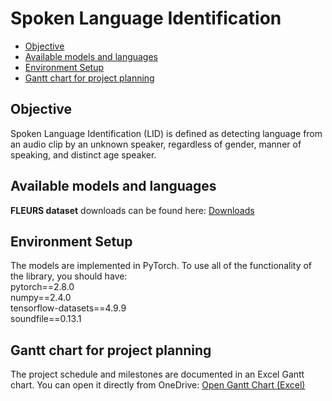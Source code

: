 # Spoken Language Identification
* [Objective](#objective)
* [Available models and languages](#available-models-and-languages)
* [Environment Setup](#environment-setup)
* [Gantt chart for project planning](#gantt-chart-for-project-planning)

## Objective 
Spoken Language Identification (LID) is defined as detecting language from an audio clip by an unknown speaker, regardless of gender, manner of speaking, and distinct age speaker.

## Available models and languages
**FLEURS dataset** downloads can be found here: [Downloads](https://www.tensorflow.org/datasets/catalog/xtreme_s)

## Environment Setup
The models are implemented in PyTorch.
To use all of the functionality of the library, you should have:</br>
pytorch==2.8.0</br>
numpy==2.4.0</br>
tensorflow-datasets==4.9.9</br>
soundfile==0.13.1</br>

## Gantt chart for project planning
The project schedule and milestones are documented in an Excel Gantt chart.
You can open it directly from OneDrive:
[Open Gantt Chart (Excel)](https://1drv.ms/x/c/3c93911affd8d37b/ES31cw5MhRpEt13RNmkHWf4BVTB_VWwjtZepYwrf6UNFwQ?e=m4AKMq&nav=MTVfezAwMDAwMDAwLTAwMDEtMDAwMC0wMDAwLTAwMDAwMDAwMDAwMH0)
